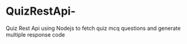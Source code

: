 # QuizRestApi-
Quiz Rest Api using Nodejs to fetch quiz mcq questions and generate multiple response code 
